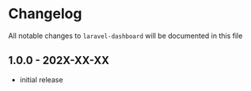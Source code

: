 # Changelog

All notable changes to `laravel-dashboard` will be documented in this file

## 1.0.0 - 202X-XX-XX

- initial release
